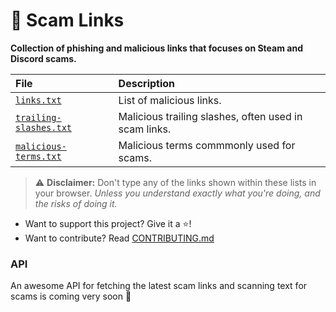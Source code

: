 # 🔗 Scam Links
**Collection of phishing and malicious links that focuses on Steam and Discord scams.**

| File | Description |
| :--- | :--- |
| [`links.txt`](./src/links.txt) | List of malicious links.
| [`trailing-slashes.txt`](./src/trailing-slashes.txt) | Malicious trailing slashes, often used in scam links. 
| [`malicious-terms.txt`](./src/malicious-terms.txt) | Malicious terms commmonly used for scams. |
> ⚠️ **Disclaimer:** Don't type any of the links shown within these lists in your browser. *Unless you understand exactly what you're doing, and the risks of doing it.*

- Want to support this project? Give it a ⭐!
- Want to contribute? Read [CONTRIBUTING.md](./CONTRIBUTING.md)

### API
An awesome API for fetching the latest scam links and scanning text for scams is coming very soon 🙌
